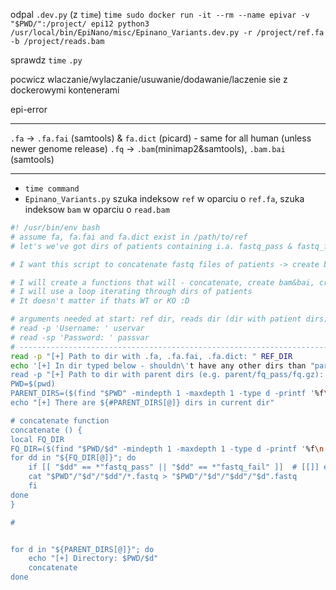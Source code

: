 
odpal `.dev.py` (z `time`)
`time sudo docker run -it --rm --name epivar -v "$PWD/":/project/ epi12 python3 /usr/local/bin/EpiNano/misc/Epinano_Variants.dev.py -r /project/ref.fa -b /project/reads.bam`

sprawdz `time`  `.py`

pocwicz wlaczanie/wylaczanie/usuwanie/dodawanie/laczenie sie z dockerowymi kontenerami

epi-error
****
`.fa` -> `.fa.fai` (samtools) & `fa.dict` (picard)  - same for all human (unless newer genome release)
`.fq` -> `.bam`(minimap2&samtools), `.bam.bai` (samtools)

****
- `time command`
- `Epinano_Variants.py` szuka indeksow `ref` w oparciu o `ref.fa`, szuka indeksow `bam` w oparciu o `read.bam`


```bash
#! /usr/bin/env bash
# assume fa, fa.fai and fa.dict exist in /path/to/ref
# let's we've got dirs of patients containing i.a. fastq_pass & fastq_fail dirs

# I want this script to concatenate fastq files of patients -> create bam -> create bai -> create .csv | than repeat for the next patient

# I will create a functions that will - concatenate, create bam&bai, create csv
# I will use a loop iterating through dirs of patients
# It doesn't matter if thats WT or KO :D 

# arguments needed at start: ref dir, reads dir (dir with patient dirs)
# read -p 'Username: ' uservar
# read -sp 'Password: ' passvar
# ----------------------------------------------------------------------------
read -p "[+] Path to dir with .fa, .fa.fai, .fa.dict: " REF_DIR
echo '[+] In dir typed below - shouldn\'t have any other dirs than "parent dirs"'
read -p "[+] Path to dir with parent dirs (e.g. parent/fq_pass/fq.gz): " READ_DIR
PWD=$(pwd)
PARENT_DIRS=($(find "$PWD" -mindepth 1 -maxdepth 1 -type d -printf '%f\n'))  # store parent dirs in an array. '-printf '%f\n'' so not to store whole path
echo "[+] There are ${#PARENT_DIRS[@]} dirs in current dir"

# concatenate function
concatenate () {
local FQ_DIR
FQ_DIR=($(find "$PWD/$d" -mindepth 1 -maxdepth 1 -type d -printf '%f\n'))  # store all dirs of a parent dir in an array
for dd in "${FQ_DIR[@]}"; do
	if [[ "$dd" == *"fastq_pass" || "$dd" == *"fastq_fail" ]]  # [[]] enables '==' for expressions line in path. expansion or `=~` for regex matching
	cat "$PWD"/"$d"/"$dd"/*.fastq > "$PWD"/"$d"/"$dd"/"$d".fastq
	fi
done
}

# 


for d in "${PARENT_DIRS[@]}"; do
	echo "[+] Directory: $PWD/$d"
	concatenate
done


```